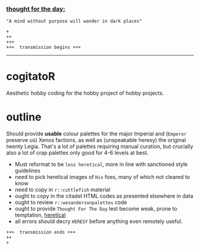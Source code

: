 ### [thought for the day:](https://wh40k.lexicanum.com/wiki/Thought_for_the_day_(A_-_H))

    "A mind without purpose will wander in dark places"

```
+
++
+++
+++  transmission begins +++
```

---

# cogitatoR
Aesthetic hobby coding for the hobby project of hobby projects. 

 


# outline

Should provide __usable__ colour palettes for the major Imperial and (```Emperor``` preserve us) Xenos factions, as well as (unspeakable heresy) the original twenty Legia. That's a lot of palettes requiring manual curation, but crucially also a lot of crap palettes only good for 4-6 levels at best. 


  * Must reformat to be ```less heretical```, more in line with sanctioned style guidelines
  * need to pick heretical images of ```His``` foes, many of which not cleared to know 
  * need to copy in ```r::cuttlefish``` material
  * ought to copy in the citadel HTML codes as presented elsewhere in data
  * ought to review ```r::wesandersonpalettes``` code
  * ought to provide ```Thought For The Day``` lest become weak, prone to temptation, [heretical](https://wh40k.lexicanum.com/wiki/Thought_for_the_day)
  * all errors should decry ```HERESY``` before anything even remotely useful.
 


 

```
+++  transmission ends +++
++
+
```

